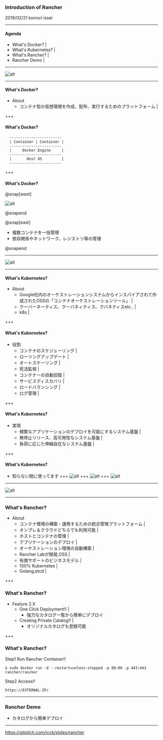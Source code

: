 ### Introduction of Rancher
2019/02/21 komori issei

---
#### Agenda

- What's Docker? |
- What's Kubernetes? |
- What's Rancher? |
- Rancher Demo |

---

![alt](assets/Docker.png)

---

#### What's Docker?
- About
  - コンテナ型の仮想環境を作成、配布、実行するためのプラットフォーム |

+++

#### What's Docker?
~~~
  ------------------------
  | Container | Container |
  ------------------------
  |     Docker Engine     |
  ------------------------
  |       Host OS         |
  ------------------------
~~~

+++

#### What's Docker?

@snap[west]

![alt](assets/dockercompose2.png)

@snapend

@snap[east]

- 複数コンテナを一括管理
- 依存関係やネットワーク、レジストリ等の管理

@snapend

---

![alt](assets/k8s.png)

---

#### What's Kubernetes?
- About
  - Google社内のオーケストレーションシステムからインスパイアされて作成されたOSSの「コンテナオーケストレーションツール」 |
  - クーバーネーティス、クーバネィティス、クバネティスetc.. |
  - k8s |

+++

#### What's Kubernetes?
- 役割
  - コンテナのスケジューリング |
  - ローリングアップデート |
  - オートスケーリング |
  - 死活監視 |
  - コンテナーの自動回復 |
  - サービスディスカバリ |
  - ロードバランシング |
  - ログ管理 |

+++

#### What's Kubernetes?
- 実現
  - 頻繁なアプリケーションのデプロイを可能にするシステム基盤 |
  - 無停止リリース、高可用性なシステム基盤 |
  - 負荷に応じた伸縮自在なシステム基盤 |

+++

#### What's Kubernetes?
 - 知らない間に使ってます
+++
![alt](assets/pokemongo.png)
+++
![alt](assets/abematv.png)
+++
![alt](assets/merukari.png)


---

![alt](assets/rancher-logo-horiz-color.png)

---

### What's Rancher?
- About
  - コンテナ環境の構築・運用するための統合管理プラットフォーム |
  - オンプレ＆クラウドどちらでも利用可能 |
  - ホストとコンテナの管理 |
  - アプリケーションのデプロイ |
  - オーケストレーション環境の自動構築 |
  - Rancher Labが開発,OSS |
  - 有償サポートのビジネスモデル |
  - 100% Kubernetes |
  - Golang,etcd |

+++

### What's Rancher?
- Feature 2.X
  - One Click Deployment!! |
    - 強力なカタログ一覧から簡単にデプロイ
  - Creating Private Catalog!! |
    - オリジナルカタログも登録可能

+++
### What's Rancher?
Step1 Run Rancher Container!!

~~~
$ sudo docker run -d --restart=unless-stopped -p 80:80 -p 443:443 rancher/rancher
~~~

Step2 Access!!

~~~
https://EXTERNAL-IP/
~~~

---

### Rancher Demo
- カタログから簡単デプロイ

---
https://gitpitch.com/icck/slides/rancher

